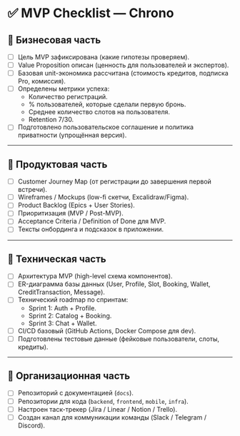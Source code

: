 # ✅ MVP Checklist — Chrono

## 📌 Бизнесовая часть
- [ ] Цель MVP зафиксирована (какие гипотезы проверяем).
- [ ] Value Proposition описан (ценность для пользователей и экспертов).
- [ ] Базовая unit-экономика рассчитана (стоимость кредитов, подписка Pro, комиссия).
- [ ] Определены метрики успеха:
  - Количество регистраций.
  - % пользователей, которые сделали первую бронь.
  - Среднее количество слотов на пользователя.
  - Retention 7/30.
- [ ] Подготовлено пользовательское соглашение и политика приватности (упрощённая версия).

---

## 📌 Продуктовая часть
- [ ] Customer Journey Map (от регистрации до завершения первой встречи).
- [ ] Wireframes / Mockups (low-fi скетчи, Excalidraw/Figma).
- [ ] Product Backlog (Epics + User Stories).
- [ ] Приоритизация (MVP / Post-MVP).
- [ ] Acceptance Criteria / Definition of Done для MVP.
- [ ] Тексты онбординга и подсказок в приложении.

---

## 📌 Техническая часть
- [ ] Архитектура MVP (high-level схема компонентов).
- [ ] ER-диаграмма базы данных (User, Profile, Slot, Booking, Wallet, CreditTransaction, Message).
- [ ] Технический roadmap по спринтам:
  - Sprint 1: Auth + Profile.
  - Sprint 2: Catalog + Booking.
  - Sprint 3: Chat + Wallet.
- [ ] CI/CD базовый (GitHub Actions, Docker Compose для dev).
- [ ] Подготовлены тестовые данные (фейковые пользователи, слоты, кредиты).

---

## 📌 Организационная часть
- [ ] Репозиторий с документацией (`docs`).
- [ ] Репозитории для кода (`backend`, `frontend`, `mobile`, `infra`).
- [ ] Настроен таск-трекер (Jira / Linear / Notion / Trello).
- [ ] Создан канал для коммуникации команды (Slack / Telegram / Discord).
